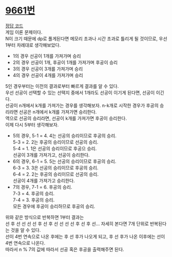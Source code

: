 # [9661번](https://www.acmicpc.net/problem/9660)
[정답 코드](/Solutions/9660/9660.py)      
게임 이론 문제이다.   
N이 크기 때문에 dp로 풀게된다면 메모리 초과나 시간 초과로 틀리게 될 것이므로, 우선 1부터 차례대로 생각해보았다.   

* 1의 경우 선공이 1개를 가져가며 승리   
* 2의 경우 선공이 1개, 후공이 1개를 가져가며 후공이 승리   
* 3의 경우 선공이 3개를 가져가며 승리   
* 4의 경우 선공이 4개를 가져가며 승리   

5인 경우부터는 이전의 결과로부터 빠르게 결과를 알 수 있다.   
우선 선공이 선택할 수 있는 선택지 중에서 1개라도 선공이 이기게 된다면, 선공이 이긴다.   
선공이 n개에서 k개를 가져가는 경우를 생각해보자. n-k개로 시작한 경우가 후공의 승리라면 선공은 n개에서 k개를 가져가면 승리한다.   
역으로 선공의 승리라면, 선공이 k개를 가져가면 후공이 승리한다.   
이제 다시 5부터 생각해보자.   

* 5의 경우, 5-1 = 4. 4는 선공의 승리이므로 후공의 승리.   
5-3 = 2. 2는 후공의 승리이므로 선공의 승리.   
5-4 = 1. 1은 선공의 승리이므로 후공으 승리.   
선공이 3개를 가져가고, 선공이 승리한다.   
* 6의 경우, 6-1 = 5. 5는 선공의 승리이므로 후공의 승리.   
6-3 = 3. 3은 선공의 승리이므로 후공의 승리.   
6-4 = 2. 2는 후공의 승리이므로 선공의 승리.   
선공이 4개를 가져가고 승리한다.   
* 7의 경우, 7-1 = 6. 후공의 승리.   
7-3 = 4. 후공의 승리.   
7-4 = 3. 후공의 승리.   
모든 경우에 후공이 승리하므로 후공의 승리.   

위와 같은 방식으로 반복하면 1부터 결과는   
선 후 선 선 선 선 후 선 후 선 선 선 선 후 선 후 선...
자세히 본다면 7개 단위로 반복된다는 것을 알 수 있다.   
선이 4번 연속으로 나온 후에는 후 선 후가 나오게 되고, 후 선 후가 나온 이후에는 선이 4번 연속으로 나온다.   
따라서 n % 7의 값에 따라서 선공 혹은 후공을 출력해주면 된다.   


